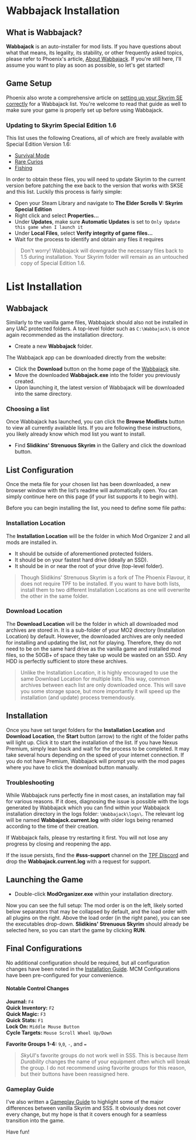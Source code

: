 # Wabbajack Installation

## What is Wabbajack?

**Wabbajack** is an auto-installer for mod lists. If you have questions about what that means, its legality, its stability, or other frequently asked topics, please refer to Phoenix's article, [About Wabbajack](https://thephoenixflavour.com/wj/about-wabbajack/). If you're still here, I'll assume you want to play as soon as possible, so let's get started!

## Game Setup

Phoenix also wrote a comprehensive article on [setting up your Skyrim SE correctly](https://thephoenixflavour.com/wj/wj-sse/game-setup/) for a Wabbajack list. You're welcome to read that guide as well to make sure your game is properly set up before using Wabbajack. 

### Updating to Skyrim Special Edition 1.6

This list uses the following Creations, all of which are freely available with Special Edition Version 1.6:
- [Survival Mode](https://en.uesp.net/wiki/Skyrim:Survival_Mode)
- [Rare Curios](https://en.uesp.net/wiki/Skyrim:Rare_Curios)
- [Fishing](https://en.uesp.net/wiki/Skyrim:Fishing)

In order to obtain these files, you will need to update Skyrim to the current version before patching the exe back to the version that works with SKSE and this list. Luckily this process is fairly simple:
- Open your Steam Library and navigate to **The Elder Scrolls V: Skyrim Special Edition**
- Right click and select **Properties...**
- Under **Updates**, make sure **Automatic Updates** is set to `Only Update this game when I launch it`
- Under **Local Files**, select **Verify integrity of game files...**
- Wait for the process to identify and obtain any files it requires

> Don't worry! Wabbajack will downgrade the necessary files back to 1.5 during installation. Your Skyrim folder will remain as an untouched copy of Special Edition 1.6.

# List Installation

## Wabbajack
Similarly to the vanilla game files, Wabbajack should also not be installed in any UAC protected folders. A top-level folder such as `C:\Wabbajack\` is once again recommended as the installation directory.
- Create a new **Wabbajack** folder.

The Wabbajack app can be downloaded directly from the website:
- Click the **Download** button on the home page of the [Wabbajack](https://www.wabbajack.org/#/) site.
- Move the downloaded **Wabbajack.exe** into the folder you previously created.
- Upon launching it, the latest version of Wabbajack will be downloaded into the same directory.

### Choosing a list
Once Wabbajack has launched, you can click the **Browse Modlists** button to view all currently available lists. If you are following these instructions, you likely already know which mod list you want to install.
- Find **Slidikins' Strenuous Skyrim** in the Gallery and click the download button.

## List Configuration
Once the meta file for your chosen list has been downloaded, a new browser window with the list’s readme will automatically open. You can simply continue here on this page (if your list supports it to begin with).

Before you can begin installing the list, you need to define some file paths:

### Installation Location
The **Installation Location** will be the folder in which Mod Organizer 2 and all mods are installed in.
- It should be outside of aforementioned protected folders.
- It should be on your fastest hard drive (ideally an SSD).
- It should be in or near the root of your drive (top-level folder).
> Though Slidikins' Strenuous Skyrim is a fork of The Phoenix Flavour, it does not require TPF to be installed. If you want to have both lists, install them to two different Installation Locations as one will overwrite the other in the same folder.

### Download Location
The **Download Location** will be the folder in which all downloaded mod archives are stored in. It is a sub-folder of your MO2 directory (Installation Location) by default. However, the downloaded archives are only needed for installing and updating the list, not for playing. Therefore, they do not need to be on the same hard drive as the vanilla game and installed mod files, so the 50GB+ of space they take up would be wasted on an SSD. Any HDD is perfectly sufficient to store these archives.
> Unlike the Installation Location, it is highly encouraged to use the same Download Location for multiple lists. This way, common archives between each list are only downloaded once. This will save you some storage space, but more importantly it will speed up the installation (and update) process tremendously.

## Installation
Once you have set target folders for the **Installation Location** and **Download Location**, the **Start** button (arrow) to the right of the folder paths will light up. Click it to start the installation of the list. If you have Nexus Premium, simply lean back and wait for the process to be completed. It may take several hours depending on the speed of your internet connection. If you do not have Premium, Wabbajack will prompt you with the mod pages where you have to click the download button manually.

### Troubleshooting
While Wabbajack runs perfectly fine in most cases, an installation may fail for various reasons. If it does, diagnosing the issue is possible with the logs generated by Wabbajack which you can find within your Wabbajack installation directory in the logs folder: `\Wabbajack\logs\`. The relevant log will be named **Wabbajack.current.log** with older logs being renamed according to the time of their creation.

If Wabbajack fails, please try restarting it first. You will not lose any progress by closing and reopening the app.

If the issue persists, find the **#sss-support** channel on the [TPF Discord](https://discord.gg/xCPxJFbCTS) and drop the **Wabbajack.current.log** with a request for support.

## Launching the Game

- Double-click **ModOrganizer.exe** within your installation directory.

Now you can see the full setup: The mod order is on the left, likely sorted below separators that may be collapsed by default, and the load order with all plugins on the right. Above the load order (in the right pane), you can see the executables drop-down. **Slidikins' Strenuous Skyrim** should already be selected here, so you can start the game by clicking **RUN**.

## Final Configurations
No additional configuration should be required, but all configuration changes have been noted in the [Installation Guide](Installation%20Guide.md#5-configuration). MCM Configurations have been pre-configured for your convenience.

#### Notable Control Changes

**Journal:** `F4`  
**Quick Inventory:** `F2`  
**Quick Magic:** `F3`  
**Quick Stats:** `F1`  
**Lock On:** `Middle Mouse Button`  
**Cycle Targets:** `Mouse Scroll Wheel Up/Down`

**Favorite Groups 1-4:** `9`,`0`, `-`, and `=`

> _SkyUI_'s favorite groups do not work well in SSS. This is because _Item Durability_ changes the name of your equipment often which will break the group. I do not recommend using favorite groups for this reason, but their buttons have been reassigned here.

### Gameplay Guide

I've also written a [Gameplay Guide](Gameplay%20Guide.md) to highlight some of the major differences between vanilla Skyrim and SSS. It obviously does not cover every change, but my hope is that it covers enough for a seamless transition into the game.

Have fun!
